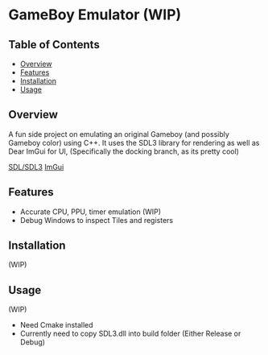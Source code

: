 # GameBoy Emulator (WIP)


## Table of Contents

- [Overview](#overview)
- [Features](#features)
- [Installation](#installation)
- [Usage](#usage)


## Overview

A fun side project on emulating an original Gameboy (and possibly Gameboy color) using C++. It uses the SDL3 library for rendering as well as Dear ImGui for UI, (Specifically the docking branch, as its pretty cool)

[SDL/SDL3](https://github.com/libsdl-org/SDL)
[ImGui](https://github.com/ocornut/imgui/tree/docking)

## Features

- Accurate CPU, PPU, timer emulation (WIP)
- Debug Windows to inspect Tiles and registers

## Installation

(WIP)

## Usage
(WIP)
- Need Cmake installed
- Currently need to copy SDL3.dll into build folder (Either Release or Debug)


